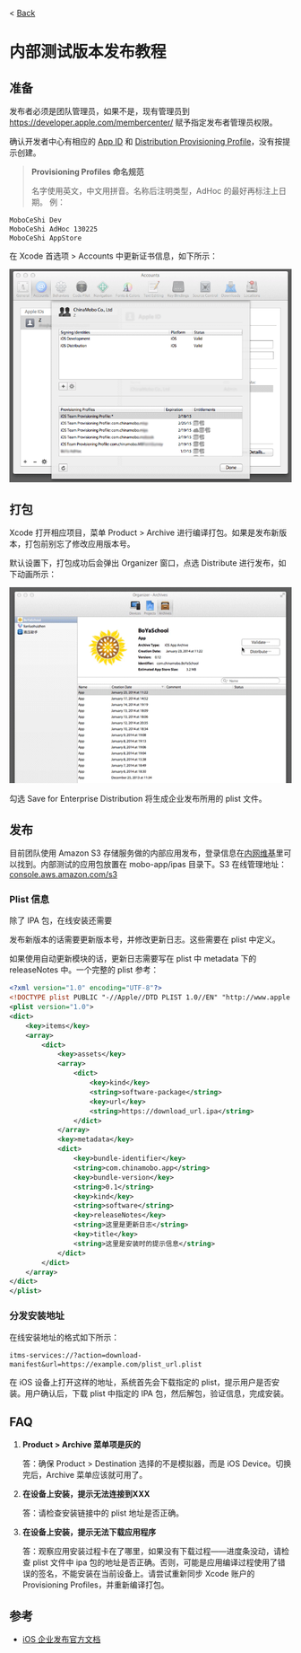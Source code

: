 < [Back](README.md)

内部测试版本发布教程
======================

准备
----
发布者必须是团队管理员，如果不是，现有管理员到 https://developer.apple.com/membercenter/ 赋予指定发布者管理员权限。

确认开发者中心有相应的 [App ID](https://developer.apple.com/account/ios/identifiers/bundle/bundleList.action) 和 [Distribution Provisioning Profile](https://developer.apple.com/account/ios/profile/profileList.action?type=production)，没有按提示创建。

> **Provisioning Profiles 命名规范**
> 
> 名字使用英文，中文用拼音。名称后注明类型，AdHoc 的最好再标注上日期。
> 例：
>
    MoboCeShi Dev
    MoboCeShi AdHoc 130225
    MoboCeShi AppStore


在 Xcode 首选项 > Accounts 中更新证书信息，如下所示：

![在 Xcode 中更新证书信息](image/xcode_update_provisioning_profiles.png)

打包
----
Xcode 打开相应项目，菜单 Product > Archive 进行编译打包。如果是发布新版本，打包前别忘了修改应用版本号。

默认设置下，打包成功后会弹出 Organizer 窗口，点选 Distribute 进行发布，如下动画所示：

![IPA打包演示动画](image/xcode_organizer_distribute_ipa.gif)

勾选 Save for Enterprise Distribution 将生成企业发布所用的 plist 文件。

发布
----
目前团队使用 Amazon S3 存储服务做的内部应用发布，登录信息在[内网维基](http://mobos3/w/)里可以找到。内部测试的应用包放置在 mobo-app/ipas 目录下。S3 在线管理地址： [console.aws.amazon.com/s3](https://console.aws.amazon.com/s3/)

### Plist 信息

除了 IPA 包，在线安装还需要

发布新版本的话需要更新版本号，并修改更新日志。这些需要在 plist 中定义。

如果使用自动更新模块的话，更新日志需要写在 plist 中 metadata 下的 releaseNotes 中。一个完整的 plist 参考：

```xml
<?xml version="1.0" encoding="UTF-8"?>
<!DOCTYPE plist PUBLIC "-//Apple//DTD PLIST 1.0//EN" "http://www.apple.com/DTDs/PropertyList-1.0.dtd">
<plist version="1.0">
<dict>
	<key>items</key>
	<array>
		<dict>
			<key>assets</key>
			<array>
				<dict>
					<key>kind</key>
					<string>software-package</string>
					<key>url</key>
					<string>https://download_url.ipa</string>
				</dict>
			</array>
			<key>metadata</key>
			<dict>
				<key>bundle-identifier</key>
				<string>com.chinamobo.app</string>
				<key>bundle-version</key>
				<string>0.1</string>
				<key>kind</key>
				<string>software</string>
				<key>releaseNotes</key>
				<string>这里是更新日志</string>
				<key>title</key>
				<string>这里是安装时的提示信息</string>
			</dict>
		</dict>
	</array>
</dict>
</plist>
```

### 分发安装地址

在线安装地址的格式如下所示：

```
itms-services://?action=download-manifest&url=https://example.com/plist_url.plist
```

在 iOS 设备上打开这样的地址，系统首先会下载指定的 plist，提示用户是否安装。用户确认后，下载 plist 中指定的 IPA 包，然后解包，验证信息，完成安装。

FAQ
----
1. **Product > Archive 菜单项是灰的**

    答：确保 Product > Destination 选择的不是模拟器，而是 iOS Device。切换完后，Archive 菜单应该就可用了。
    
2. **在设备上安装，提示无法连接到XXX**

    答：请检查安装链接中的 plist 地址是否正确。

3. **在设备上安装，提示无法下载应用程序**

    答：观察应用安装过程卡在了哪里，如果没有下载过程——进度条没动，请检查 plist 文件中 ipa 包的地址是否正确。否则，可能是应用编译过程使用了错误的签名，不能安装在当前设备上。请尝试重新同步 Xcode 账户的 Provisioning Profiles，并重新编译打包。


参考
----
* [iOS 企业发布官方文档](http://help.apple.com/iosdeployment-apps/)

